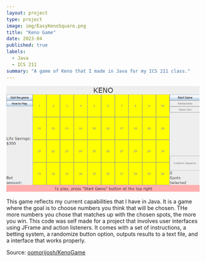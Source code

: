 ```yaml
---
layout: project
type: project
image: img/EasyKenoSquare.png
title: "Keno Game"
date: 2023-04
published: true
labels:
  - Java
  - ICS 211
summary: "A game of Keno that I made in Java for my ICS 211 class."
---
```


<img class="img-fluid" src="../img/EasyKeno.png">

This game reflects my current capabilities that I have in Java. It is a game where the goal is to choose numbers you think that will be chosen.  THe more numbers you chose that matches up with the chosen spots, the more you win.  This code was self made for a project that involves user interfaces using JFrame and action listeners.  It comes with a set of instructions, a betting system, a randomize button option, outputs results to a text file, and a interface that works properly.





Source: <a href="https://github.com/oomorijosh/Keno-Game"><i class="large github icon "></i>oomorijosh/KenoGame</a>
